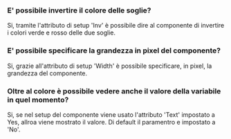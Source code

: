 ### **E' possibile invertire il colore delle soglie?**

Si, tramite l'attributo di setup 'Inv' è possibile dire al componente di invertire i colori verde e rosso delle due soglie.

### **E' possibile specificare la grandezza in pixel del componente?**

Si, grazie all'attributo di setup 'Width' è possibile specificare, in pixel, la grandezza del componente.

### **Oltre al colore è possibile vedere anche il valore della variabile in quel momento?**

Si, se nel setup del componente viene usato l'attributo 'Text' impostato a Yes, allroa viene mostrato il valore. Di default il paramentro e impostato a 'No'.

